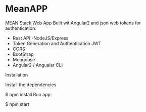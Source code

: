 # MeanAPP
MEAN Stack Web App Built wit Angular2 and json web tokens for authentication.

- Rest API -NodeJS/Express
- Token Generation and Authentication JWT
- CORS
- BootStrap
- Mongoose
- Angular2 / Angualar CLI
 
Installation

Install the dependencies

$ npm install Run app

$ npm start
